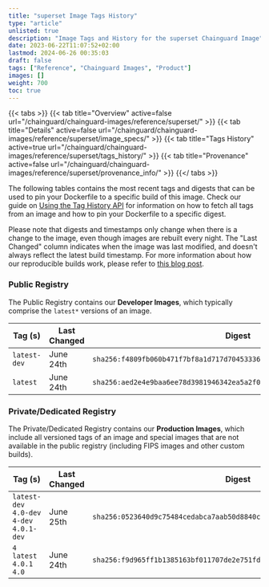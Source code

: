 ```yaml
---
title: "superset Image Tags History"
type: "article"
unlisted: true
description: "Image Tags and History for the superset Chainguard Image"
date: 2023-06-22T11:07:52+02:00
lastmod: 2024-06-26 00:35:03
draft: false
tags: ["Reference", "Chainguard Images", "Product"]
images: []
weight: 700
toc: true
---
```


{{< tabs >}}
{{< tab title="Overview" active=false url="/chainguard/chainguard-images/reference/superset/" >}}
{{< tab title="Details" active=false url="/chainguard/chainguard-images/reference/superset/image_specs/" >}}
{{< tab title="Tags History" active=true url="/chainguard/chainguard-images/reference/superset/tags_history/" >}}
{{< tab title="Provenance" active=false url="/chainguard/chainguard-images/reference/superset/provenance_info/" >}}
{{</ tabs >}}

The following tables contains the most recent tags and digests that can be used to pin your Dockerfile to a specific build of this image. Check our guide on [Using the Tag History API](/chainguard/chainguard-images/using-the-tag-history-api/) for information on how to fetch all tags from an image and how to pin your Dockerfile to a specific digest.

Please note that digests and timestamps only change when there is a change to the image, even though images are rebuilt every night. The "Last Changed" column indicates when the image was last modified, and doesn't always reflect the latest build timestamp. For more information about how our reproducible builds work, please refer to [this blog post](https://www.chainguard.dev/unchained/reproducing-chainguards-reproducible-image-builds).

### Public Registry
The Public Registry contains our **Developer Images**, which typically comprise the `latest*` versions of an image.

| Tag (s)       | Last Changed | Digest                                                                    |
|---------------|--------------|---------------------------------------------------------------------------|
|  `latest-dev` | June 24th    | `sha256:f4809fb060b471f7bf8a1d717d7045333625f5ced094b8f7e296eaa656b947fd` |
|  `latest`     | June 24th    | `sha256:aed2e4e9baa6ee78d3981946342ea5a2f03b770be57c000a3e6cff92dee1257d` |


### Private/Dedicated Registry
The Private/Dedicated Registry contains our **Production Images**, which include all versioned tags of an image and special images that are not available in the public registry (including FIPS images and other custom builds).

| Tag (s)                                     | Last Changed | Digest                                                                    |
|---------------------------------------------|--------------|---------------------------------------------------------------------------|
|  `latest-dev` `4.0-dev` `4-dev` `4.0.1-dev` | June 25th    | `sha256:0523640d9c75484cedabca7aab50d8840c8f11c9b777c155ae40bf907bcd5ca4` |
|  `4` `latest` `4.0.1` `4.0`                 | June 24th    | `sha256:f9d965ff1b1385163bf011707de2e751fd132c1d53bef7c3535e9b93fedfd881` |

